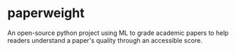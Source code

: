 # paperweight
An open-source python project using ML to grade academic papers to help readers understand a paper's quality through an accessible score.
